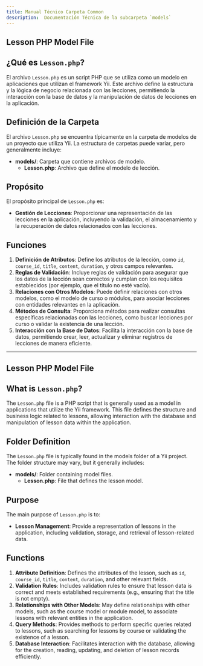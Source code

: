 ```yaml
---
title: Manual Técnico Carpeta Common
description:  Documentación Técnica de la subcarpeta `models`
---
```


## Lesson PHP Model File

## ¿Qué es `Lesson.php`?

El archivo `Lesson.php` es un script PHP que se utiliza como un modelo en aplicaciones que utilizan el framework Yii. Este archivo define la estructura y la lógica de negocio relacionada con las lecciones, permitiendo la interacción con la base de datos y la manipulación de datos de lecciones en la aplicación.

## Definición de la Carpeta

El archivo `Lesson.php` se encuentra típicamente en la carpeta de modelos de un proyecto que utiliza Yii. La estructura de carpetas puede variar, pero generalmente incluye:

- **models/**: Carpeta que contiene archivos de modelo.
  - **Lesson.php**: Archivo que define el modelo de lección.

## Propósito

El propósito principal de `Lesson.php` es:

- **Gestión de Lecciones**: Proporcionar una representación de las lecciones en la aplicación, incluyendo la validación, el almacenamiento y la recuperación de datos relacionados con las lecciones.

## Funciones

1. **Definición de Atributos**: Define los atributos de la lección, como `id`, `course_id`, `title`, `content`, `duration`, y otros campos relevantes.
2. **Reglas de Validación**: Incluye reglas de validación para asegurar que los datos de la lección sean correctos y cumplan con los requisitos establecidos (por ejemplo, que el título no esté vacío).
3. **Relaciones con Otros Modelos**: Puede definir relaciones con otros modelos, como el modelo de curso o módulos, para asociar lecciones con entidades relevantes en la aplicación.
4. **Métodos de Consulta**: Proporciona métodos para realizar consultas específicas relacionadas con las lecciones, como buscar lecciones por curso o validar la existencia de una lección.
5. **Interacción con la Base de Datos**: Facilita la interacción con la base de datos, permitiendo crear, leer, actualizar y eliminar registros de lecciones de manera eficiente.

---

## Lesson PHP Model File

## What is `Lesson.php`?

The `Lesson.php` file is a PHP script that is generally used as a model in applications that utilize the Yii framework. This file defines the structure and business logic related to lessons, allowing interaction with the database and manipulation of lesson data within the application.

## Folder Definition

The `Lesson.php` file is typically found in the models folder of a Yii project. The folder structure may vary, but it generally includes:

- **models/**: Folder containing model files.
  - **Lesson.php**: File that defines the lesson model.

## Purpose

The main purpose of `Lesson.php` is to:

- **Lesson Management**: Provide a representation of lessons in the application, including validation, storage, and retrieval of lesson-related data.

## Functions

1. **Attribute Definition**: Defines the attributes of the lesson, such as `id`, `course_id`, `title`, `content`, `duration`, and other relevant fields.
2. **Validation Rules**: Includes validation rules to ensure that lesson data is correct and meets established requirements (e.g., ensuring that the title is not empty).
3. **Relationships with Other Models**: May define relationships with other models, such as the course model or module model, to associate lessons with relevant entities in the application.
4. **Query Methods**: Provides methods to perform specific queries related to lessons, such as searching for lessons by course or validating the existence of a lesson.
5. **Database Interaction**: Facilitates interaction with the database, allowing for the creation, reading, updating, and deletion of lesson records efficiently.